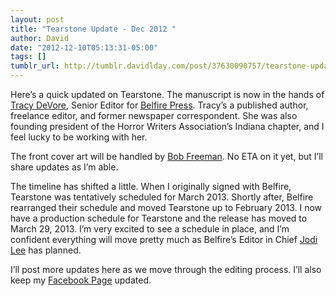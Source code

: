 ```yaml
---
layout: post
title: "Tearstone Update - Dec 2012 "
author: David
date: "2012-12-10T05:13:31-05:00"
tags: []
tumblr_url: http://tumblr.davidlday.com/post/37630090757/tearstone-update-dec-2012
---
```


Here’s a quick updated on Tearstone. The manuscript is now in the hands of
[Tracy DeVore](http://tracydevore.com/), Senior Editor for
[Belfire Press](http://www.belfirepress.com/). Tracy’s a published author,
freelance editor, and former newspaper correspondent. She was also founding
president of the Horror Writers Association’s Indiana chapter, and I feel lucky
to be working with her.

The front cover art will be handled by
[Bob Freeman](http://www.occultdetective.com/). No ETA on it yet, but I’ll share
updates as I’m able.

The timeline has shifted a little. When I originally signed with Belfire,
Tearstone was tentatively scheduled for March 2013. Shortly after, Belfire
rearranged their schedule and moved Tearstone up to February 2013. I now have a
production schedule for Tearstone and the release has moved to March 29, 2013.
I’m very excited to see a schedule in place, and I’m confident everything will
move pretty much as Belfire’s Editor in Chief
[Jodi Lee](http://jodilee.sacredtriskele.net/) has planned.

I’ll post more updates here as we move through the editing process. I’ll also
keep my [Facebook Page](http://www.facebook.com/author.davidlday) updated.
